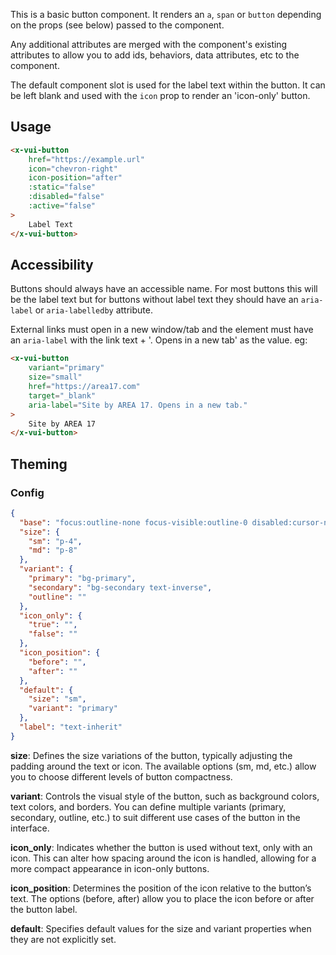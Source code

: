 This is a basic button component. It renders an `a`, `span` or `button` depending on the props (see below) passed to the component.

Any additional attributes are merged with the component's existing attributes to allow you to add ids, behaviors, data attributes, etc to the component.

The default component slot is used for the label text within the button. It can be left blank and used with the `icon` prop to render an 'icon-only' button.

## Usage

```html
<x-vui-button
    href="https://example.url"
    icon="chevron-right"
    icon-position="after"
    :static="false"
    :disabled="false"
    :active="false"
>
    Label Text
</x-vui-button>
```


## Accessibility

Buttons should always have an accessible name. For most buttons this will be the label text but for buttons without label text they should have an `aria-label` or `aria-labelledby` attribute.

External links must open in a new window/tab and the element must have an `aria-label` with the link text + '. Opens in a new tab' as the value. eg:

```html
<x-vui-button
    variant="primary"
    size="small"
    href="https://area17.com"
    target="_blank"
    aria-label="Site by AREA 17. Opens in a new tab."
>
    Site by AREA 17
</x-vui-button>
```

## Theming

### Config

``` json
{
  "base": "focus:outline-none focus-visible:outline-0 disabled:cursor-not-allowed disabled:opacity-75 flex-shrink-0",
  "size": {
    "sm": "p-4",
    "md": "p-8"
  },
  "variant": {
    "primary": "bg-primary",
    "secondary": "bg-secondary text-inverse",
    "outline": ""
  },
  "icon_only": {
    "true": "",
    "false": ""
  },
  "icon_position": {
    "before": "",
    "after": ""
  },
  "default": {
    "size": "sm",
    "variant": "primary"
  },
  "label": "text-inherit"
}

```

<b>size</b>:
Defines the size variations of the button, typically adjusting the padding around the text or icon. The available options (sm, md, etc.) allow you to choose different levels of button compactness.

<b>variant</b>:
Controls the visual style of the button, such as background colors, text colors, and borders. You can define multiple variants (primary, secondary, outline, etc.) to suit different use cases of the button in the interface.

<b>icon_only</b>:
Indicates whether the button is used without text, only with an icon. This can alter how spacing around the icon is handled, allowing for a more compact appearance in icon-only buttons.

<b>icon_position</b>:
Determines the position of the icon relative to the button’s text. The options (before, after) allow you to place the icon before or after the button label.

<b>default</b>:
Specifies default values for the size and variant properties when they are not explicitly set.